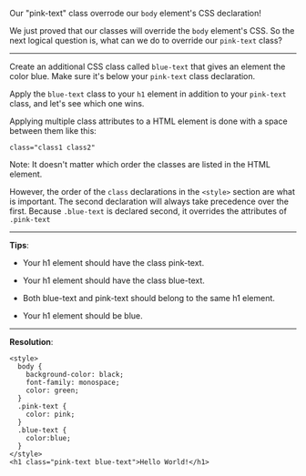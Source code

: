 Our "pink-text" class overrode our `body` element's CSS declaration!

We just proved that our classes will override the `body` element's CSS. So the next logical question is, what can we do to override our `pink-text` class?

---
Create an additional CSS class called `blue-text` that gives an element the color blue. Make sure it's below your `pink-text` class declaration.

Apply the `blue-text` class to your `h1` element in addition to your `pink-text` class, and let's see which one wins.

Applying multiple class attributes to a HTML element is done with a space between them like this:

`class="class1 class2"`

Note: It doesn't matter which order the classes are listed in the HTML element.

However, the order of the `class` declarations in the `<style>` section are what is important. The second declaration will always take precedence over the first. Because `.blue-text` is declared second, it overrides the attributes of `.pink-text`

---
**Tips**:
- Your h1 element should have the class pink-text.

- Your h1 element should have the class blue-text.

- Both blue-text and pink-text should belong to the same h1 element.

- Your h1 element should be blue.

---
**Resolution**:
```
<style>
  body {
    background-color: black;
    font-family: monospace;
    color: green;
  }
  .pink-text {
    color: pink;
  }
  .blue-text {
    color:blue;
  }
</style>
<h1 class="pink-text blue-text">Hello World!</h1>
```